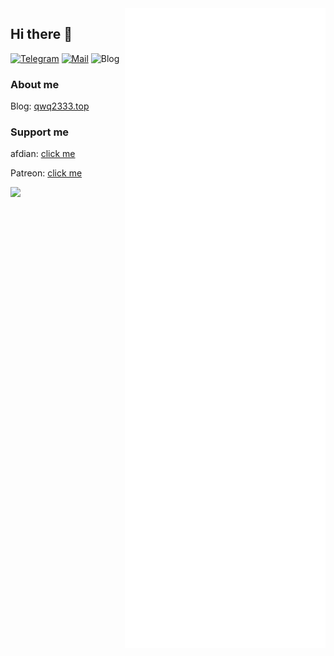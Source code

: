 <div href="#">
  <img align="right" src="github-metrics.svg" />
</div>

## Hi there 👋
[![Telegram](https://img.shields.io/static/v1?label=Telegram&message=@gao_cai_sheng&color=0088cc)](https://t.me/gao_cai_sheng_bot)
[![Mail](https://img.shields.io/badge/-qwq233@qwq2333.top-c14438?style=flat&logo=Gmail&logoColor=white&link=mailto:qwq233@qwq2333.top)](mailto:qwq233@qwq2333.top)
![Blog](https://img.shields.io/website?down_color=lightgrey&down_message=offline&up_color=blue&up_message=online&url=https%3A%2F%2Fqwq2333.top)

### About me
Blog: [qwq2333.top](https://qwq2333.top)

### Support me

afdian: [click me](https://afdian.com/@gao_cai_sheng)

Patreon: [click me](https://patreon.com/qwq233)

[![](https://count.getloli.com/get/@qwq233?theme=rule12)](https://count.getloli.com/get/@qwq233?theme=rule12)
